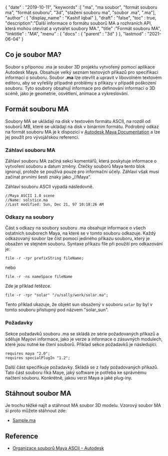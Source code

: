 {
  "date" : "2019-10-11",
  "keywords" :[ "ma", "ma soubor", "formát souboru ma", "formát souboru", "3d", "stažení souboru ma", "soubor .ma", ".ma"],
  "author" : {
    "display_name" : "Kashif Iqbal"
},
  "draft" : "false",
  "toc" : true,
  "description":"Další informace o formátu souborů MA a rozhraních API, která mohou otevírat a vytvářet soubory MA.",
  "title" :"Formát souboru MA",
  "linktitle" : "MA",
  "menu" : {
    "docs" : {
      "parent" : "3d"
}
},
  "lastmod" : "2021-06-04"
}

## Co je soubor MA?

Soubor s příponou .ma je soubor 3D projektu vytvořený pomocí aplikace Autodesk Maya. Obsahuje velký seznam textových příkazů pro specifikaci informací o souboru. Soubor **.ma** lze otevřít a upravit v libovolném textovém editoru, aby se vyřešily případné problémy s příkazy v případě poškození souboru. Tyto soubory obsahují informace pro definování informací o 3D scéně, jako je geometrie, osvětlení, animace a vykreslování.

## Formát souboru MA

Soubory MA se ukládají na disk v textovém formátu ASCII, na rozdíl od souborů MB, které se ukládají na disk v binárním formátu. Podrobný odkaz na formát souboru MA je k dispozici v [Autodesk Maya Documentation](https://download.autodesk.com/us/maya/2010help/index.html?url=Glossary_M_ma_file_format.htm,topicNumber=d0e192001) a lze jej použít pro vývojářskou referenci.

### Záhlaví souboru MA

Záhlaví souboru MA začíná sekcí komentářů, která poskytuje informace o vytvoření souboru a datum změny. Čtečky souborů Maya tento blok ignorují, protože se používá pouze pro informační účely. Záhlaví však musí začínat prvními šesti znaky jako „//Maya“.

Záhlaví souboru ASCII vypadá následovně.

```
//Maya ASCII 1.0 scene
//Name: solstice.ma
//Last modified: Sun, Dec 21, 97 10:18:26 AM
```
### Odkazy na soubory

Část s odkazy na soubory souboru .ma obsahuje informace o všech ostatních souborech Maya, na které se v tomto souboru odkazuje. Každý odkazovaný soubor lze číst pomocí jediného příkazu souboru, který je obsažen ve stejném souboru. Syntaxe příkazu file při použití pro odkazování je:

```
file -r -rpr prefixString fileName;
```
nebo

```
file -r -ns nameSpace fileName
```
Zde je příklad řetězce.

```
file -r -rpr "solar" "/u/sally/work/solar.ma";
```
Tento příklad ukazuje, že objekt sun obsažený v souboru `solar` by byl v tomto souboru přístupný pod názvem "solar_sun".

### Požadavky

Sekce požadavků souboru .ma se skládá ze série požadovaných příkazů a sděluje Mayovi informace, jako je verze a informace o zásuvných modulech, které jsou nutné ke čtení souborů. Příklad sekce požadavků je následující.

```
requires maya "2.0";
requires specialPlugIn "1.2";
```


Další část specifikuje požadavky. Skládá se z řady požadovaných příkazů. Tato část souboru říká Maye, jaký software je potřeba ke správnému načtení souboru. Konkrétně, jakou verzi Maya a jaké plug-iny.

## Stáhnout soubor MA
Je trochu těžké najít a stáhnout MA soubor 3D modelu. Vzorový soubor MA si proto můžete stáhnout zde:

- [Sample.ma](../sample.ma)


## Reference

* [Organizace souborů Maya ASCII – Autodesk](https://download.autodesk.com/us/maya/2010help/index.html?url=Glossary_M_ma_file_format.htm,topicNumber=d0e192001)

